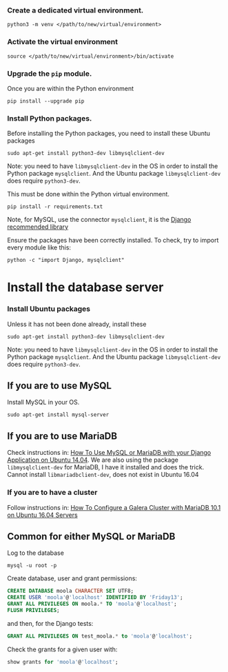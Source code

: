 ### Create a dedicated virtual environment.
```shell
python3 -m venv </path/to/new/virtual/environment>
```


### Activate the virtual environment
```shell
source </path/to/new/virtual/environment>/bin/activate
```


### Upgrade the `pip` module.
Once you are within the Python environment
```shell
pip install --upgrade pip
```


### Install Python packages.
Before installing the Python packages, you need to install these Ubuntu packages
```shell
sudo apt-get install python3-dev libmysqlclient-dev
```
Note: you  need to have `libmysqlclient-dev` in the OS in order to install the Python package `mysqlclient`. And the Ubuntu package `libmysqlclient-dev` does require `python3-dev`.


This must be done within the Python virtual environment.
```shell
pip install -r requirements.txt
```

Note, for MySQL, use the connector `mysqlclient`, it is the [Django recommended library](https://stackoverflow.com/questions/4960048/how-can-i-connect-to-mysql-in-python-3-on-windows)

Ensure the packages have been correctly installed. To check, try to import every module like this:
```shell
python -c "import Django, mysqlclient"
```


# Install the database server

### Install Ubuntu packages
Unless it has not been done already, install these 
```shell
sudo apt-get install python3-dev libmysqlclient-dev
```
Note: you  need to have `libmysqlclient-dev` in the OS in order to install the Python package `mysqlclient`. And the Ubuntu package `libmysqlclient-dev` does require `python3-dev`.


## If you are to use MySQL

Install MySQL in your OS.
```shell
sudo apt-get install mysql-server
```


## If you are to use MariaDB
Check instructions in: [How To Use MySQL or MariaDB with your Django Application on Ubuntu 14.04](https://www.digitalocean.com/community/tutorials/how-to-use-mysql-or-mariadb-with-your-django-application-on-ubuntu-14-04). We are also using the package `libmysqlclient-dev` for MariaDB, I have it installed and does the trick. Cannot install `libmariadbclient-dev`, does not exist in Ubuntu 16.04

### If you are to have a cluster
Follow instructions in: [How To Configure a Galera Cluster with MariaDB 10.1 on Ubuntu 16.04 Servers](https://www.digitalocean.com/community/tutorials/how-to-configure-a-galera-cluster-with-mariadb-10-1-on-ubuntu-16-04-servers)


## Common for either MySQL or MariaDB
Log to the database
```shell
mysql -u root -p
```

Create database, user and grant permissions:

```SQL
CREATE DATABASE moola CHARACTER SET UTF8;
CREATE USER 'moola'@'localhost' IDENTIFIED BY 'Friday13';
GRANT ALL PRIVILEGES ON moola.* TO 'moola'@'localhost';
FLUSH PRIVILEGES;
```

and then, for the Django tests:
```SQL
GRANT ALL PRIVILEGES ON test_moola.* to 'moola'@'localhost';
```


Check the grants for a given user with:
```SQL
show grants for 'moola'@'localhost';
```